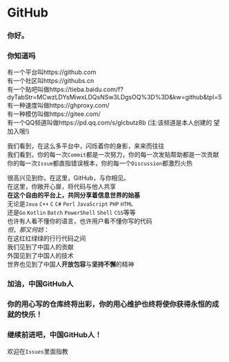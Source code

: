 # GitHub
### 你好。
### 你知道吗
  
有一个平台叫https://github.com   
有一个社区叫https://githubs.cn  
有一个贴吧叫做https://tieba.baidu.com/f?dyTabStr=MCwzLDYsMiwxLDQsNSw3LDgsOQ%3D%3D&kw=github&tpl=5   
有一种速度叫做https://ghproxy.com/   
有一种模仿叫做https://gitee.com/   
有一个QQ频道叫做https://pd.qq.com/s/glcbutz8b (注:该频道是本人创建的 望加入哦!)   
  
我们看到，在这么多平台中，闪烁着你的身影，来来而往往  
我们看到，你的每一次`Commit`都是一次努力，你的每一次发贴帮助都是一次贡献  
你的每一次`Issue`都直指错误根本，你的每一个`Discussion`都激烈火热  
  
很高兴见到你，在这里，GitHub，与你相见。  
在这里，你敞开心扉，将代码与他人共享  
**在这个自由的平台上，共同分享着信息世界的始基**  
无论是`Java` `C++` `C` `C#` `Perl` `JavaScript` `PHP` `HTML`  
还是`Go` `Kotlin` `Batch` `PowerShell` `Shell` `CSS`等等  
也许有人看不懂你的语言，也许用户看不懂你写的代码  
$但，那又何妨：$  
在这红红绿绿的行行代码之间  
我们见到了中国人的贡献  
外国见到了中国人的技术  
世界也见到了中国人**开放包容**与**坚持不懈**的精神  
  
### 加油，中国GitHub人  
### 你的用心写的仓库终将出彩，你的用心维护也终将使你获得永恒的成就的快乐！  
### 继续前进吧，中国GitHub人！ 
  
  
  
  
欢迎在`Issues`里面指教

